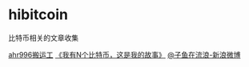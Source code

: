 # hibitcoin
比特币相关的文章收集

[ahr996搬运工](https://mirror.xyz/ahr996.eth)
[《我有N个比特币，这是我的故事》](https://card.weibo.com/article/m/show/id/2309404150790284538830)      [@子鱼在流浪-新浪微博](https://weibo.com/6354677620/FljhOdHz9)
